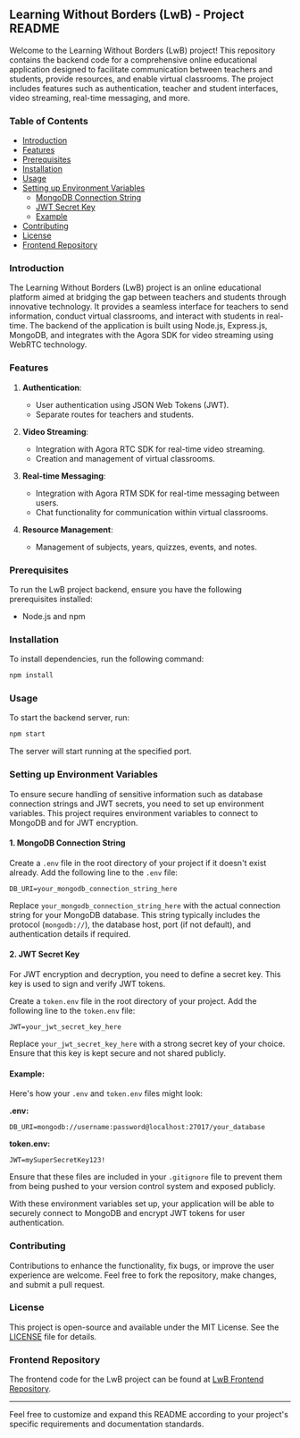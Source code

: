 ## Learning Without Borders (LwB) - Project README

Welcome to the Learning Without Borders (LwB) project! This repository contains the backend code for a comprehensive online educational application designed to facilitate communication between teachers and students, provide resources, and enable virtual classrooms. The project includes features such as authentication, teacher and student interfaces, video streaming, real-time messaging, and more.

### Table of Contents

- [Introduction](#introduction)
- [Features](#features)
- [Prerequisites](#prerequisites)
- [Installation](#installation)
- [Usage](#usage)
- [Setting up Environment Variables](#setting-up-environment-variables)
  - [MongoDB Connection String](#1-mongodb-connection-string)
  - [JWT Secret Key](#2-jwt-secret-key)
  - [Example](#example)
- [Contributing](#contributing)
- [License](#license)
- [Frontend Repository](#frontend-repository)

### Introduction

The Learning Without Borders (LwB) project is an online educational platform aimed at bridging the gap between teachers and students through innovative technology. It provides a seamless interface for teachers to send information, conduct virtual classrooms, and interact with students in real-time. The backend of the application is built using Node.js, Express.js, MongoDB, and integrates with the Agora SDK for video streaming using WebRTC technology.

### Features

1. **Authentication**:

   - User authentication using JSON Web Tokens (JWT).
   - Separate routes for teachers and students.

2. **Video Streaming**:

   - Integration with Agora RTC SDK for real-time video streaming.
   - Creation and management of virtual classrooms.

3. **Real-time Messaging**:

   - Integration with Agora RTM SDK for real-time messaging between users.
   - Chat functionality for communication within virtual classrooms.

4. **Resource Management**:
   - Management of subjects, years, quizzes, events, and notes.

### Prerequisites

To run the LwB project backend, ensure you have the following prerequisites installed:

- Node.js and npm

### Installation

To install dependencies, run the following command:

```bash
npm install
```

### Usage

To start the backend server, run:

```bash
npm start
```

The server will start running at the specified port.

### Setting up Environment Variables

To ensure secure handling of sensitive information such as database connection strings and JWT secrets, you need to set up environment variables. This project requires environment variables to connect to MongoDB and for JWT encryption.

#### 1. MongoDB Connection String

Create a `.env` file in the root directory of your project if it doesn't exist already. Add the following line to the `.env` file:

```plaintext
DB_URI=your_mongodb_connection_string_here
```

Replace `your_mongodb_connection_string_here` with the actual connection string for your MongoDB database. This string typically includes the protocol (`mongodb://`), the database host, port (if not default), and authentication details if required.

#### 2. JWT Secret Key

For JWT encryption and decryption, you need to define a secret key. This key is used to sign and verify JWT tokens.

Create a `token.env` file in the root directory of your project. Add the following line to the `token.env` file:

```plaintext
JWT=your_jwt_secret_key_here
```

Replace `your_jwt_secret_key_here` with a strong secret key of your choice. Ensure that this key is kept secure and not shared publicly.

#### Example:

Here's how your `.env` and `token.env` files might look:

**.env:**

```plaintext
DB_URI=mongodb://username:password@localhost:27017/your_database
```

**token.env:**

```plaintext
JWT=mySuperSecretKey123!
```

Ensure that these files are included in your `.gitignore` file to prevent them from being pushed to your version control system and exposed publicly.

With these environment variables set up, your application will be able to securely connect to MongoDB and encrypt JWT tokens for user authentication.

### Contributing

Contributions to enhance the functionality, fix bugs, or improve the user experience are welcome. Feel free to fork the repository, make changes, and submit a pull request.

### License

This project is open-source and available under the MIT License. See the [LICENSE](LICENSE) file for details.

### Frontend Repository

The frontend code for the LwB project can be found at [LwB Frontend Repository](https://github.com/LWBcoders/LwB-fe).

---

Feel free to customize and expand this README according to your project's specific requirements and documentation standards.
